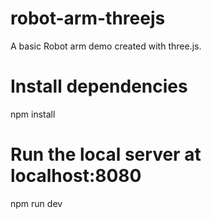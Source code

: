# robot-arm-threejs
 A basic Robot arm demo created with three.js.

# Install dependencies 
npm install

# Run the local server at localhost:8080
npm run dev